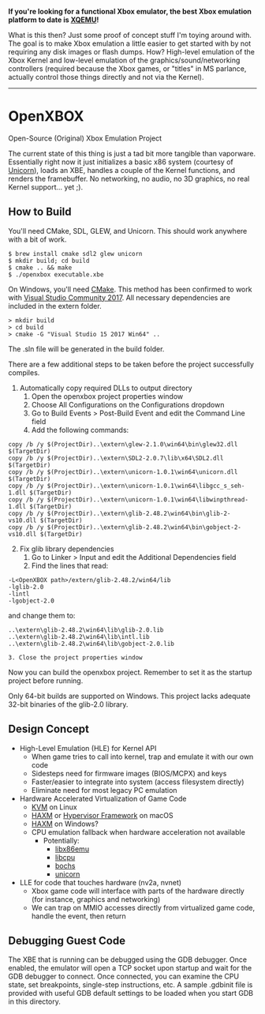 **If you're looking for a functional Xbox emulator, the best Xbox emulation platform to date is [XQEMU](http://xqemu.com/)!**

What is this then? Just some proof of concept stuff I'm toying around with. The
goal is to make Xbox emulation a little easier to get started with by not
requiring any disk images or flash dumps. How? High-level emulation of the
Xbox Kernel and low-level emulation of the graphics/sound/networking
controllers (required because the Xbox games, or "titles" in MS parlance,
actually control those things directly and not via the Kernel).

---

# OpenXBOX
Open-Source (Original) Xbox Emulation Project

The current state of this thing is just a tad bit more tangible than vaporware.
Essentially right now it just initializes a basic x86 system (courtesy of
[Unicorn](http://www.unicorn-engine.org/)), loads an XBE, handles a couple of
the Kernel functions, and renders the framebuffer. No networking, no audio, no
3D graphics, no real Kernel support... yet ;).

How to Build
------------
You'll need CMake, SDL, GLEW, and Unicorn. This should work anywhere with a
bit of work.

```
$ brew install cmake sdl2 glew unicorn
$ mkdir build; cd build
$ cmake .. && make
$ ./openxbox executable.xbe
```

On Windows, you'll need [CMake](https://cmake.org/download/). This method has
been confirmed to work with [Visual Studio Community 2017](https://www.visualstudio.com/downloads/).
All necessary dependencies are included in the extern folder.
```
> mkdir build
> cd build
> cmake -G "Visual Studio 15 2017 Win64" ..
```
The .sln file will be generated in the build folder.

There are a few additional steps to be taken before the project successfully
compiles.

1. Automatically copy required DLLs to output directory
    1. Open the openxbox project properties window
    2. Choose All Configurations on the Configurations dropdown
    3. Go to Build Events > Post-Build Event and edit the Command Line field
    4. Add the following commands:
```
copy /b /y $(ProjectDir)..\extern\glew-2.1.0\win64\bin\glew32.dll $(TargetDir)
copy /b /y $(ProjectDir)..\extern\SDL2-2.0.7\lib\x64\SDL2.dll $(TargetDir)
copy /b /y $(ProjectDir)..\extern\unicorn-1.0.1\win64\unicorn.dll $(TargetDir)
copy /b /y $(ProjectDir)..\extern\unicorn-1.0.1\win64\libgcc_s_seh-1.dll $(TargetDir)
copy /b /y $(ProjectDir)..\extern\unicorn-1.0.1\win64\libwinpthread-1.dll $(TargetDir)
copy /b /y $(ProjectDir)..\extern\glib-2.48.2\win64\bin\glib-2-vs10.dll $(TargetDir)
copy /b /y $(ProjectDir)..\extern\glib-2.48.2\win64\bin\gobject-2-vs10.dll $(TargetDir)
```
2. Fix glib library dependencies
    1. Go to Linker > Input and edit the Additional Dependencies field
    2. Find the lines that read:
```
-L<OpenXBOX path>/extern/glib-2.48.2/win64/lib
-lglib-2.0
-lintl
-lgobject-2.0
```
and change them to:
```
..\extern\glib-2.48.2\win64\lib\glib-2.0.lib
..\extern\glib-2.48.2\win64\lib\intl.lib
..\extern\glib-2.48.2\win64\lib\gobject-2.0.lib
```
    3. Close the project properties window

Now you can build the openxbox project. Remember to set it as the startup
project before running.

Only 64-bit builds are supported on Windows. This project lacks adequate
32-bit binaries of the glib-2.0 library.

Design Concept
--------------
- High-Level Emulation (HLE) for Kernel API
  - When game tries to call into kernel, trap and emulate it with our own code
  - Sidesteps need for firmware images (BIOS/MCPX) and keys
  - Faster/easier to integrate into system (access filesystem directly)
  - Eliminate need for most legacy PC emulation
- Hardware Accelerated Virtualization of Game Code
  - [KVM](https://www.kernel.org/doc/Documentation/virtual/kvm/api.txt) on Linux
  - [HAXM](https://github.com/intel/haxm) or [Hypervisor Framework](https://developer.apple.com/documentation/hypervisor) on macOS
  - [HAXM](https://github.com/intel/haxm) on Windows?
  - CPU emulation fallback when hardware acceleration not available
    - Potentially:
      - [libx86emu](https://github.com/wfeldt/libx86emu)
      - [libcpu](https://github.com/libcpu/libcpu)
      - [bochs](http://bochs.sourceforge.net/)
      - [unicorn](http://www.unicorn-engine.org/)
- LLE for code that touches hardware (nv2a, nvnet)
  - Xbox game code will interface with parts of the hardware directly (for instance, graphics and networking)
  - We can trap on MMIO accesses directly from virtualized game code, handle the event, then return
 
Debugging Guest Code
--------------------
The XBE that is running can be debugged using the GDB debugger. Once enabled,
the emulator will open a TCP socket upon startup and wait for the GDB debugger
to connect. Once connected, you can examine the CPU state, set breakpoints, 
single-step instructions, etc. A sample .gdbinit file is provided with useful
GDB default settings to be loaded when you start GDB in this directory.
